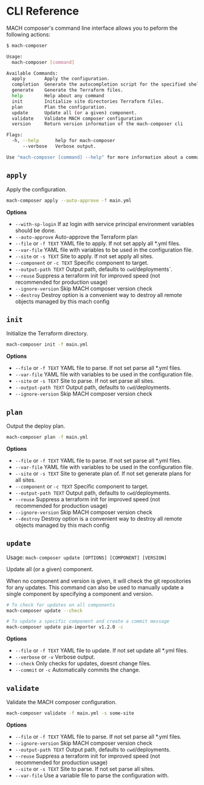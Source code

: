 # CLI Reference


MACH composer's command line interface allows you to peform the following actions:

```bash
$ mach-composer

Usage:
  mach-composer [command]

Available Commands:
  apply       Apply the configuration.
  completion  Generate the autocompletion script for the specified shell
  generate    Generate the Terraform files.
  help        Help about any command
  init        Initialize site directories Terraform files.
  plan        Plan the configuration.
  update      Update all (or a given) component.
  validate    Validate MACH composer configuration
  version     Return version information of the mach-composer cli

Flags:
  -h, --help      help for mach-composer
      --verbose   Verbose output.

Use "mach-composer [command] --help" for more information about a command.
```


## `apply`

Apply the configuration.

```bash
mach-composer apply --auto-approve -f main.yml
```

**Options**

- `--with-sp-login` If az login with service principal environment variables should be done.
- `--auto-approve` Auto-approve the Terraform plan
- `--file` or `-f TEXT` YAML file to apply. If not set apply all *.yml files.
- `--var-file` YAML file with variables to be used in the configuration file.
- `--site` or `-s TEXT` Site to apply. If not set apply all sites.
- `--component` or `-c TEXT` Specific component to target.
- `--output-path TEXT` Output path, defaults to `cwd`/deployments`.
- `--reuse` Suppress a terraform init for improved speed (not recommended for production usage)
- `--ignore-version` Skip MACH composer version check
- `--destroy` Destroy option is a convenient way to destroy all remote objects managed by this mach config



## `init`
Initialize the Terraform directory.

```bash
mach-composer init -f main.yml
```

**Options**

- `--file` or `-f TEXT` YAML file to parse. If not set parse all *.yml files.
- `--var-file` YAML file with variables to be used in the configuration file.
- `--site` or `-s TEXT` Site to parse. If not set parse all sites.
- `--output-path TEXT` Output path, defaults to `cwd`/deployments.
- `--ignore-version` Skip MACH composer version check


## `plan`
Output the deploy plan.

```bash
mach-composer plan -f main.yml
```

**Options**

- `--file` or `-f TEXT` YAML file to parse. If not set parse all *.yml files.
- `--var-file` YAML file with variables to be used in the configuration file.
- `--site` or `-s TEXT` Site to generate plan of. If not set generate plans for all sites.
- `--component` or `-c TEXT` Specific component to target.
- `--output-path TEXT` Output path, defaults to `cwd`/deployments.
- `--reuse` Suppress a terraform init for improved speed (not recommended for production usage)
- `--ignore-version` Skip MACH composer version check
- `--destroy` Destroy option is a convenient way to destroy all remote objects managed by this mach config


## `update`

Usage: `mach-composer update [OPTIONS] [COMPONENT] [VERSION]`

Update all (or a given) component.

When no component and version is given, it will check the git repositories
for any updates. This command can also be used to manually update a single
component by specifying a component and version.

```bash
# To check for updates on all components
mach-composer update --check

# To update a specific component and create a commit message
mach-composer update pim-importer v1.2.0 -c
```

**Options**

- `--file` or `-f TEXT` YAML file to update. If not set update all *.yml files.
- `--verbose` or `-v` Verbose output.
- `--check` Only checks for updates, doesnt change files.
- `--commit` or `-c` Automatically commits the change.

## `validate`
Validate the MACH composer configuration.

```bash
mach-composer validate -f main.yml -s some-site
```

**Options**

- `--file` or `-f TEXT` YAML file to parse. If not set parse all *.yml files.
- `--ignore-version`    Skip MACH composer version check
- `--output-path TEXT`  Output path, defaults to `cwd`/deployments.
- `--reuse`             Suppress a terraform init for improved speed (not recommended for production usage)
- `--site` or `-s TEXT` Site to parse. If not set parse all sites.
- `--var-file`          Use a variable file to parse the configuration with.
